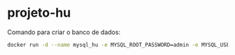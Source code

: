 # projeto-hu

Comando para criar o banco de dados:
```bash
docker run -d --name mysql_hu -e MYSQL_ROOT_PASSWORD=admin -e MYSQL_USER=admin -e MYSQL_PASSWORD=admin -e MYSQL_DATABASE=db -p 3306:3306 mysql:8.0
```
